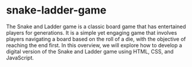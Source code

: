 # snake-ladder-game

The Snake and Ladder game is a classic board game that has entertained players for generations. It is a simple yet engaging game that involves players navigating a board based on the roll of a die, with the objective of reaching the end first. In this overview, we will explore how to develop a digital version of the Snake and Ladder game using HTML, CSS, and JavaScript.
